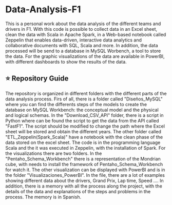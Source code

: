 # Data-Analysis-F1

This is a personal work about the data analysis of the different teams and drivers in F1. With this code is possible to collect data in an Excel sheet, clean the data with Scala in Apache Spark, in a Web-based notebook called Zeppelin that enables data-driven, interactive data analytics and collaborative documents with SQL, Scala and more. In addition, the data processed will be send to a database in MySQL Worbench, a tool to store the data. For the graphic visualizations of the data are available in PowerBI, with different dashboards to show the results of the data.

## ⭐ Repository Guide

The repository is organized in different folders with the different parts of the data analysis process. Firs of all, there is a folder called "Diseños_MySQL" where you can find the differents steps of the models to create the database on MySQL Workbench: the conceptual model and the physical and logical schemas. 
In the "Download_CSV_API" folder, there is a script in Python where can be found the script to get the data from the API called "FastF1". The script should be modified to change the path where the Excel sheet will be stored and obtain the different years. The other folder called "ETL_Zeppelin(Spark_Scala)" have a notebook with the clean phase of the data stored on the excel sheet. The code is in the programming language Scala and the it was executed in Zeppelin, with the installation of Spark. For the visualizations there are two folders. In the "Pentaho_Schema_Workbench" there is a representation of the Mondrian cube, with needs to install the framework of Pentaho_Schema_Workbench for watch it. The other visualization can be displayed with PowerBI and is in the folder "Visualizaciones_PowerBI". In the file, there are a lot of examples showing different data about the drivers, Grand Prix, Lap time, Speed ....
In addition, there is a memory with all the process along the project, with the details of the data and explanations of the steps and problems in the process. The memory is in Spanish.
